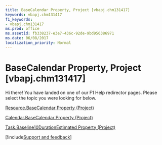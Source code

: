 ```yaml
---
title: BaseCalendar Property, Project [vbapj.chm131417]
keywords: vbapj.chm131417
f1_keywords:
- vbapj.chm131417
ms.prod: office
ms.assetid: fb338237-e3e7-436c-92de-9bd956386971
ms.date: 06/08/2017
localization_priority: Normal
---
```



# BaseCalendar Property, Project [vbapj.chm131417]

Hi there! You have landed on one of our F1 Help redirector pages. Please select the topic you were looking for below.

[Resource.BaseCalendar Property (Project)](https://msdn.microsoft.com/library/f6893deb-6faa-2d36-6633-5186f2af5765%28Office.15%29.aspx)

[Calendar.BaseCalendar Property (Project)](https://msdn.microsoft.com/library/3ea2b0e2-8d73-b564-fdd1-a098a8428562%28Office.15%29.aspx)

[Task.Baseline10DurationEstimated Property (Project)](https://msdn.microsoft.com/library/8482cd80-093f-1280-96bc-cd6f0d8af6cc%28Office.15%29.aspx)

[!include[Support and feedback](~/includes/feedback-boilerplate.md)]